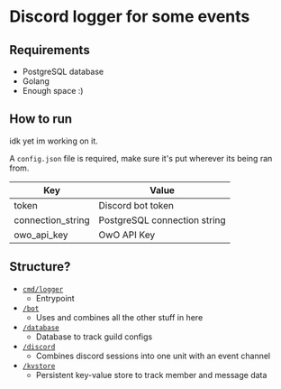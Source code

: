 # Discord logger for some events

## Requirements

- PostgreSQL database
- Golang
- Enough space :)

## How to run

idk yet im working on it.

A `config.json` file is required, make sure it's put wherever its being ran from.

| Key               | Value                        |
|-------------------|------------------------------|
| token             | Discord bot token            |
| connection_string | PostgreSQL connection string |
| owo_api_key       | OwO API Key                  |

## Structure?

- [`cmd/logger`](/cmd/logger)
  - Entrypoint
- [`/bot`](/bot)
  - Uses and combines all the other stuff in here
- [`/database`](/database)
  - Database to track guild configs
- [`/discord`](/discord)
  - Combines discord sessions into one unit with an event channel
- [`/kvstore`](/kvstore)
  - Persistent key-value store to track member and message data
